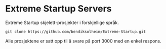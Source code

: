 # Extreme Startup Servers

Extreme Startup skjelett-prosjekter i forskjellige språk.

    git clone https://github.com/bendiksolheim/Extreme-Startup.git

Alle prosjektene er satt opp til å svare på port 3000 med en enkel respons.
